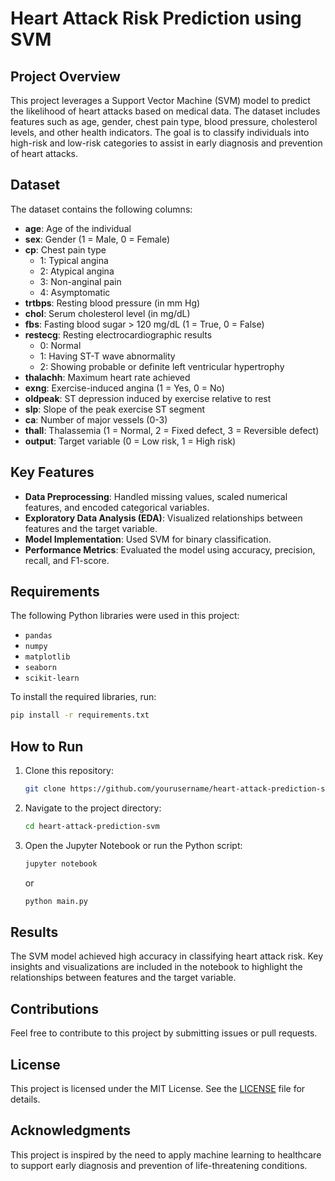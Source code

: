 # Heart Attack Risk Prediction using SVM

## Project Overview

This project leverages a Support Vector Machine (SVM) model to predict the likelihood of heart attacks based on medical data. The dataset includes features such as age, gender, chest pain type, blood pressure, cholesterol levels, and other health indicators. The goal is to classify individuals into high-risk and low-risk categories to assist in early diagnosis and prevention of heart attacks.

## Dataset

The dataset contains the following columns:

- **age**: Age of the individual
- **sex**: Gender (1 = Male, 0 = Female)
- **cp**: Chest pain type
  - 1: Typical angina
  - 2: Atypical angina
  - 3: Non-anginal pain
  - 4: Asymptomatic
- **trtbps**: Resting blood pressure (in mm Hg)
- **chol**: Serum cholesterol level (in mg/dL)
- **fbs**: Fasting blood sugar > 120 mg/dL (1 = True, 0 = False)
- **restecg**: Resting electrocardiographic results
  - 0: Normal
  - 1: Having ST-T wave abnormality
  - 2: Showing probable or definite left ventricular hypertrophy
- **thalachh**: Maximum heart rate achieved
- **exng**: Exercise-induced angina (1 = Yes, 0 = No)
- **oldpeak**: ST depression induced by exercise relative to rest
- **slp**: Slope of the peak exercise ST segment
- **ca**: Number of major vessels (0-3)
- **thall**: Thalassemia (1 = Normal, 2 = Fixed defect, 3 = Reversible defect)
- **output**: Target variable (0 = Low risk, 1 = High risk)

## Key Features

- **Data Preprocessing**: Handled missing values, scaled numerical features, and encoded categorical variables.
- **Exploratory Data Analysis (EDA)**: Visualized relationships between features and the target variable.
- **Model Implementation**: Used SVM for binary classification.
- **Performance Metrics**: Evaluated the model using accuracy, precision, recall, and F1-score.

## Requirements

The following Python libraries were used in this project:

- `pandas`
- `numpy`
- `matplotlib`
- `seaborn`
- `scikit-learn`

To install the required libraries, run:

```bash
pip install -r requirements.txt
```

## How to Run

1. Clone this repository:
   ```bash
   git clone https://github.com/yourusername/heart-attack-prediction-svm.git
   ```
2. Navigate to the project directory:
   ```bash
   cd heart-attack-prediction-svm
   ```
3. Open the Jupyter Notebook or run the Python script:
   ```bash
   jupyter notebook
   ```
   or
   ```bash
   python main.py
   ```

## Results

The SVM model achieved high accuracy in classifying heart attack risk. Key insights and visualizations are included in the notebook to highlight the relationships between features and the target variable.

## Contributions

Feel free to contribute to this project by submitting issues or pull requests.

## License

This project is licensed under the MIT License. See the [LICENSE](LICENSE) file for details.

## Acknowledgments

This project is inspired by the need to apply machine learning to healthcare to support early diagnosis and prevention of life-threatening conditions.


